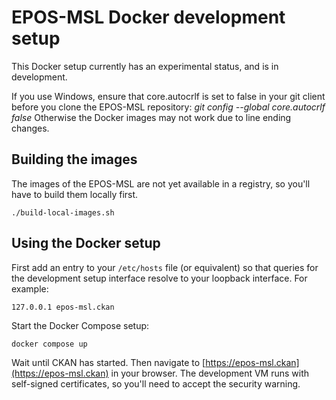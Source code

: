 # EPOS-MSL Docker development setup

This Docker setup currently has an experimental status, and is in development.

If you use Windows, ensure that core.autocrlf is set to false in your git client before you clone the EPOS-MSL
repository: _git config --global core.autocrlf false_ Otherwise the Docker images may not work due to line
ending changes.

## Building the images

The images of the EPOS-MSL are not yet available in a registry, so you'll have to build them locally first.

```
./build-local-images.sh
```

## Using the Docker setup

First add an entry to your `/etc/hosts` file (or equivalent) so that queries for the development setup
interface resolve to your loopback interface. For example:

```
127.0.0.1 epos-msl.ckan
```

Start the Docker Compose setup:
```
docker compose up
```

Wait until CKAN has started. Then navigate to [https://epos-msl.ckan](https://epos-msl.ckan) in your browser. The
development VM runs with self-signed certificates, so you'll need to accept the security warning.
